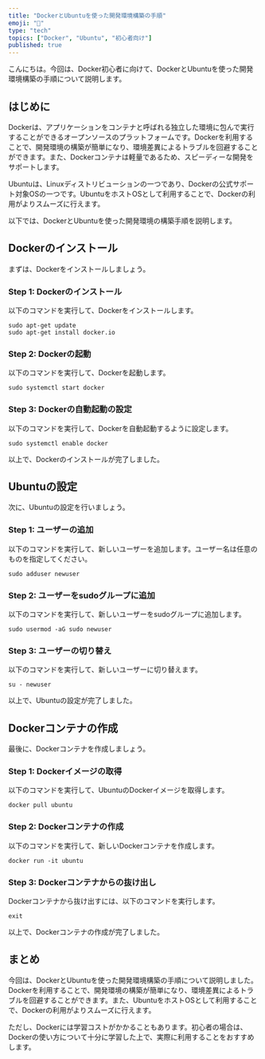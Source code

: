 ```yaml
---
title: "DockerとUbuntuを使った開発環境構築の手順"
emoji: "🐳"
type: "tech"
topics: ["Docker", "Ubuntu", "初心者向け"]
published: true
---
```


こんにちは。今回は、Docker初心者に向けて、DockerとUbuntuを使った開発環境構築の手順について説明します。

## はじめに

Dockerは、アプリケーションをコンテナと呼ばれる独立した環境に包んで実行することができるオープンソースのプラットフォームです。Dockerを利用することで、開発環境の構築が簡単になり、環境差異によるトラブルを回避することができます。また、Dockerコンテナは軽量であるため、スピーディーな開発をサポートします。

Ubuntuは、Linuxディストリビューションの一つであり、Dockerの公式サポート対象OSの一つです。UbuntuをホストOSとして利用することで、Dockerの利用がよりスムーズに行えます。

以下では、DockerとUbuntuを使った開発環境の構築手順を説明します。

## Dockerのインストール

まずは、Dockerをインストールしましょう。

### Step 1: Dockerのインストール

以下のコマンドを実行して、Dockerをインストールします。

```shell
sudo apt-get update
sudo apt-get install docker.io
```

### Step 2: Dockerの起動

以下のコマンドを実行して、Dockerを起動します。

```shell
sudo systemctl start docker
```

### Step 3: Dockerの自動起動の設定

以下のコマンドを実行して、Dockerを自動起動するように設定します。

```shell
sudo systemctl enable docker
```

以上で、Dockerのインストールが完了しました。

## Ubuntuの設定

次に、Ubuntuの設定を行いましょう。

### Step 1: ユーザーの追加

以下のコマンドを実行して、新しいユーザーを追加します。ユーザー名は任意のものを指定してください。

```shell
sudo adduser newuser
```

### Step 2: ユーザーをsudoグループに追加

以下のコマンドを実行して、新しいユーザーをsudoグループに追加します。

```shell
sudo usermod -aG sudo newuser
```

### Step 3: ユーザーの切り替え

以下のコマンドを実行して、新しいユーザーに切り替えます。

```shell
su - newuser
```

以上で、Ubuntuの設定が完了しました。

## Dockerコンテナの作成

最後に、Dockerコンテナを作成しましょう。

### Step 1: Dockerイメージの取得

以下のコマンドを実行して、UbuntuのDockerイメージを取得します。

```shell
docker pull ubuntu
```

### Step 2: Dockerコンテナの作成

以下のコマンドを実行して、新しいDockerコンテナを作成します。

```shell
docker run -it ubuntu
```

### Step 3: Dockerコンテナからの抜け出し

Dockerコンテナから抜け出すには、以下のコマンドを実行します。

```shell
exit
```

以上で、Dockerコンテナの作成が完了しました。

## まとめ

今回は、DockerとUbuntuを使った開発環境構築の手順について説明しました。Dockerを利用することで、開発環境の構築が簡単になり、環境差異によるトラブルを回避することができます。また、UbuntuをホストOSとして利用することで、Dockerの利用がよりスムーズに行えます。

ただし、Dockerには学習コストがかかることもあります。初心者の場合は、Dockerの使い方について十分に学習した上で、実際に利用することをおすすめします。
